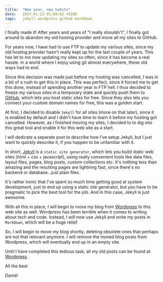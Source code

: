 ```yaml
---
title:  "New year, new habits"
date:   2017-01-23 01:09:02 +0100
tags:	jekyll wordpress github markdown
---
```



I finally made it! After years and years of "I really shouldn't", I finally got
around to abandon my old hosting provider and move all my sites to GitHub.

For years now, I have had to use FTP to update my various sites, since my old
hosting provider hasn't really kept up for the last couple of years. This has
let to me now updating my sites so often, since it has become a real hassle.
In a world where I enjoy using git almost everywhere, these old ways had to end.

Since this decision was made just before my hosting was cancelled, I was in a bit
of a rush to get this in place. This was perfect, since it forced me to get this
done, instead of spending another year in FTP hell. I thus decided to freeze my
various sites in a temporary state and quickly push them to [GitHub](http://github.com),
which lets you host static sites for free. Since they also lets you connect your
custom domain names for free, this was a golden start.

At first, I decided to disable `Jekyll` for all sites (more on that later), since
it is enabled by default and I didn't have time to learn it before my hosting got
cancelled. However, as I finished moving my sites, I decided to to dig into this
great tool and enable it for this web site as a start.

I will dedicate a separate post to describe how I've setup Jekyll, but I just want
to quickly describe it, if you happen to be unfamiliar with it.

In short, [Jekyll](http://jekyllrb.com) is a `static site generator`, which lets
you build static web sites (html + css + javascript), using really convenient
tools like data files, layout files, pages, blog posts, custom collections etc.
It's nothing less than amazing and the resulting pages are lightning fast, since
there's no backend or database...just plain files.

It's rather ironic that I've spent so much time getting good at system development,
just to end up using a static site generator, but you have to be pragmatic to pick
the best tool for the job. And in this case, Jekyll is just awesome.

With all this in place, I will begin to move my blog from [Wordpress](http://danielsaidi.wordpress.com)
to this web site as well. Wordpress has been terrible when it comes to writing
about tech and code. Instead, I will now use Jekyll and write my posts in `MarkDown`,
which will be a huge relief.

So, I will begin to move my blog shortly, deleting obsolete ones that perhaps are
not that relevant anymore. I will remove the moved blog posts from Wordpress, which
will eventually end up in an empty site.

Until I have completed this tedious task, all my old posts can be found at [Wordpress](http://danielsaidi.wordpress.com).

All the best

Daniel